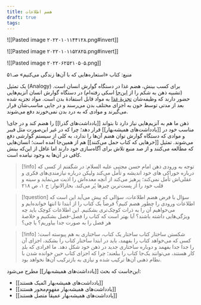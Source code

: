 ```yaml
---
title: هضم اطلاعات
draft: true
tags:
---
```

![[Pasted image ۲۰۲۲۰۱۰۱۱۴۴۱۲۸.png#invert]]

![[Pasted image ۲۰۲۲۰۱۰۱۱۵۲۸۲۵.png#invert]]

![[Pasted image ۲۰۲۲۰۶۲۵۲۱۰۵۰۵.png]] 

منبع: کتاب «استعاره‌هایی که با آن‌ها زندگی می‌کنیم» صـ۵۱

یک تمثیل (Analogy) برای کسب بینش، هضم غذا در دستگاه گوارش انسان است. (تشبیه ذهن به شکم را از [این‌جا](http://yaser.ir/obese-minds/) اسکی رفته‌ام) در دستگاه گوارش انسان آنزیم‌هایی حضور دارند که وظیفه‌شان [تجزیهٔ غذا](https://www.webmd.com/diet/what-are-digestive-enzymes#1) به مواد قابل استفادهٔ بدن است. مواد تجزیه شده بعد از مدتی توسط خون به اجزای مختلف بدن می‌رسند و در جایی مناسب‌شان قرار می‌گیرند و موادی که به درد بدن نمی‌خورند دفع می‌شوند.

\ذهن ما هم به آنزیم‌هایی نیاز دارد تا بتواند [[یادداشت‌های گذرا]] را هضم کند و در جای مناسب خود در [[یادداشت‌های همیشه‌بهار]] قرار دهد؛ چرا که در غیر این‌صورت مثل فیبر و موادی که دستگاه گوارش توان هضم آن‌ها را ندارد، به کلی از سیستم گوارشی دفع می‌شوند. تمثیل [[خرهایی که کتاب حمل می‌کنند]] هم از همین‌جا آمده است؛ انسان‌هایی که مطالعه می‌کنند و از صد منبع تلاش برای آگاه‌سازی خود دارند اما غافل از این‌که بینش کافی در آن‌ها به وجود نیامده است.

> [!info] توجه به ورودی ذهن
> امام حسن مجتبی علیه السلام: در شگفتم از کسی که درباره خوراکی های خود اندیشه و تأمل می‌کند ولیکن درباره نیازمندی‌های فکری و عقلی‌اش تأمل نمی‌کند؛ پرهیز می‌کند از آنچه معده‌اش را اذیت می‌نماید و سینه و قلب خود را از پست‌ترین چیزها پُر می‌کند.
> بحارالانوار: ج ۱، ص ۲۱۸

> [!question] سؤال
> با فرض هضم اطلاعات، سؤالی که پیش می‌آید این است که اطلاعات ورودی را چطور هضم کنیم؟ فرضاً یک کتاب را از ابتدا تا انتها خوانده‌ایم و می‌خواهیم آن را به ذرات کوچک‌تری بشکنیم. این اطلاعات کوچک باید چه ویژگی‌هایی داشته باشند؟ آیا بهتر است که کتاب را فصل-فصل بشکنیم و خلاصهٔ هر فصل را به صورت جدا بیاوریم؟ یا چی؟

> [!info] شکستن ساختار کتاب
> ساختار یک کتاب، ساختاری به هم پیوسته است؛ کسی که می‌خواهد کتاب را بفهمد، باید در ابتدا ساختار کتاب را بشکند، اجزای آن را جدا جدا بفهمد و دوباره ساختاری جدید در ذهن خود شکل دهد. ما افرادی که بلدِ کار هستند، می‌توانند یک‌جا کتاب را ببلعند؛ چرا که اجزای کتاب حین خوانده شدن با نظام ذهنی آن‌ها ترکیب شده و نیازی به بازترکیب آن‌ها نخواهد بود.

این‌جاست که بحث [[یادداشت‌های همیشه‌بهار]] مطرح می‌شود:
* [[یادداشت‌های همیشه‌بهار اتُمیک هستند]]
* [[یادداشت‌‌های همیشه‌بهار مفهوم‌محور هستند]]
* [[یادداشت‌های همیشه‌بهار عمیقاً متصل هستند]]

